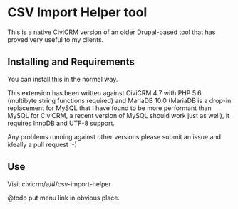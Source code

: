# CSV Import Helper tool

This is a native CiviCRM version of an older Drupal-based tool that has proved
very useful to my clients.

## Installing and Requirements

You can install this in the normal way.

This extension has been written against CiviCRM 4.7 with PHP 5.6 (multibyte
string functions required) and MariaDB 10.0 (MariaDB is a drop-in replacement
for MySQL that I have found to be more performant than MySQL for CiviCRM, a
recent version of MySQL should work just as well), it requires InnoDB and UTF-8
support.

Any problems running against other versions please submit an issue and ideally 
a pull request :-)


## Use

Visit civicrm/a/#/csv-import-helper

@todo put menu link in obvious place.
